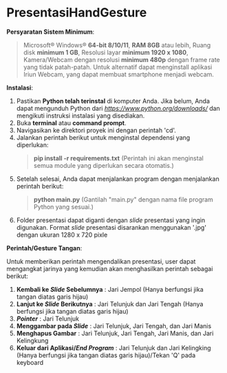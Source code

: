 # PresentasiHandGesture

**Persyaratan Sistem Minimum**:
> Microsoft® Windows® **64-bit 8/10/11**,
> **RAM 8GB** atau lebih,
> Ruang disk **minimum 1 GB**,
> Resolusi layar **minimum 1920 x 1080**,
> Kamera/Webcam dengan resolusi **minimum 480p** dengan frame rate yang tidak patah-patah.
> Untuk alternatif dapat menginstall aplikasi Iriun Webcam, yang dapat membuat smartphone menjadi webcam.

**Instalasi**:
1. Pastikan **Python telah terinstal** di komputer Anda. Jika belum, Anda dapat mengunduh Python dari _https://www.python.org/downloads/_ dan mengikuti instruksi instalasi yang disediakan.
2. Buka **terminal** atau **command prompt**.
3. Navigasikan ke direktori proyek ini dengan perintah 'cd'.
4. Jalankan perintah berikut untuk menginstal dependensi yang diperlukan:
   > **pip install -r requirements.txt**
   (Perintah ini akan menginstal semua module yang diperlukan secara otomatis.)
5. Setelah selesai, Anda dapat menjalankan program dengan menjalankan perintah berikut:
   > **python main.py**
   (Gantilah "main.py" dengan nama file program Python yang sesuai.)
6. Folder presentasi dapat diganti dengan _slide_ presentasi yang ingin digunakan. Format _slide_ presentasi disarankan menggunakan '.jpg' dengan ukuran 1280 x 720 pixle

**Perintah/Gesture Tangan**:

Untuk memberikan perintah mengendalikan presentasi, user dapat mengangkat jarinya yang kemudian akan menghasilkan perintah sebagai berikut:
1. **Kembali ke _Slide_ Sebelumnya** : Jari Jempol (Hanya berfungsi jika tangan diatas garis hijau)
2. **Lanjut ke _Slide_ Berikutnya** : Jari Telunjuk dan Jari Tengah (Hanya berfungsi jika tangan diatas garis hijau)
3. **_Pointer_** : Jari Telunjuk
4. **Menggambar pada _Slide_** : Jari Telunjuk, Jari Tengah, dan Jari Manis
5. **Menghapus Gambar** : Jari Telunjuk, Jari Tengah, Jari Manis, dan Jari Kelingkung
6. **Keluar dari Aplikasi/_End Program_** : Jari Telunjuk dan Jari Kelingking (Hanya berfungsi jika tangan diatas garis hijau)/Tekan 'Q' pada keyboard
